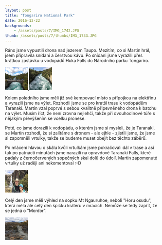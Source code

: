 ```yaml
---
layout: post
title: "Tongariro National Park"
date: 2016-12-22
backgrounds:
    - /assets/posts/7/IMG_1742.JPG
thumb: /assets/posts/7/thumbs/IMG_1733.JPG
---
```


Ráno jsme vypustili drona nad jezerem Taupo. Mezitím, co si Martin hrál, jsem připravila snídani a čerstvou kávu. Po snídani jsme vyrazili přes krátkou zastávku u vodopádů Huka Falls do Národního parku Tongariro.

<a href="/assets/posts/7/DJI_0023.JPG" title="Huka Falls z drona">
	<img src="/assets/posts/7/thumbs/DJI_0023.JPG" width="75" height="75">
</a>

<a href="/assets/posts/7/IMG_0354.JPG" title="Huka Falls">
	<img src="/assets/posts/7/thumbs/IMG_0354.JPG" width="75" height="75">
</a>

Kolem poledního jsme měli již své kempovací místo s přípojkou na elektřinu a vyrazili jsme na výlet. Rozhodli jsme se pro kratší trasu k vodopádům Taranaki. Martin vzal poprvé s sebou kvalitně připevněného drona k batohu na výlet. Musím říct, že není zrovna nejlehčí, takže při dvouhodinové túře s nějakým převýšením se vcelku pronese.

Poté, co jsme dorazili k vodopádu, o kterém jsme si mysleli, že je Taranaki, se Martin rozhodl, že si zalítáme s dronem - ale ejhle - zjistili jsme, že jsme si zapomněli vrtulky, takže se budeme muset obejít bez těchto záběrů.

Po mlácení hlavou o skálu kvůli vrtulkám jsme pokračovali dál v trase a asi tak po patnácti minutách jsme narazili na opravdové Taranaki Falls, které padaly z černočervených sopečných skal dolů do údolí. Martin zapomenuté vrtulky už raději ani nekomentoval :-D

<a href="/assets/posts/7/IMG_0378.JPG" title="Taranaki Falls">
	<img src="/assets/posts/7/thumbs/IMG_0378.JPG" width="75" height="75">
</a>

Celý den jsme měli výhled na sopku Mt Ngauruhoe, neboli "Horu osudu", která měla ale celý den špičku kráteru v mracích. Nemůže se tedy zapřít, že se jedná o "Mordor". 

<a href="/assets/posts/7/IMG_1744.JPG" title="Hora osudu">
	<img src="/assets/posts/7/thumbs/IMG_1744.JPG" width="75" height="75">
</a>

